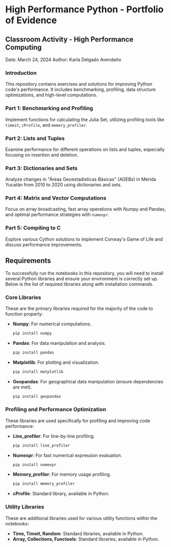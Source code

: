 
# High Performance Python - Portfolio of Evidence

## Classroom Activity - High Performance Computing
Date: March 24, 2024
Author: Karla Delgado Avendaño

### Introduction
This repository contains exercises and solutions for improving Python code's performance. It includes benchmarking, profiling, data structure optimizations, and high-level computations.

### Part 1: Benchmarking and Profiling
Implement functions for calculating the Julia Set, utilizing profiling tools like `timeit`, `cProfile`, and `memory_profiler`.

### Part 2: Lists and Tuples
Examine performance for different operations on lists and tuples, especially focusing on insertion and deletion.

### Part 3: Dictionaries and Sets
Analyze changes in "Áreas Geoestadísticas Básicas" (AGEBs) in Mérida Yucatán from 2010 to 2020 using dictionaries and sets.

### Part 4: Matrix and Vector Computations
Focus on array broadcasting, fast array operations with Numpy and Pandas, and optimal performance strategies with `numexpr`.

### Part 5: Compiling to C
Explore various Cython solutions to implement Conway's Game of Life and discuss performance improvements.


## Requirements

To successfully run the notebooks in this repository, you will need to install several Python libraries and ensure your environment is correctly set up. Below is the list of required libraries along with installation commands.

### Core Libraries
These are the primary libraries required for the majority of the code to function properly:

- **Numpy**: For numerical computations.
  ```bash
  pip install numpy
  ```
- **Pandas**: For data manipulation and analysis.
  ```bash
  pip install pandas
  ```
- **Matplotlib**: For plotting and visualization.
  ```bash
  pip install matplotlib
  ```
- **Geopandas**: For geographical data manipulation (ensure dependencies are met).
  ```bash
  pip install geopandas
  ```

### Profiling and Performance Optimization
These libraries are used specifically for profiling and improving code performance:

- **Line_profiler**: For line-by-line profiling.
  ```bash
  pip install line_profiler
  ```
- **Numexpr**: For fast numerical expression evaluation.
  ```bash
  pip install numexpr
  ```
- **Memory_profiler**: For memory usage profiling.
  ```bash
  pip install memory_profiler
  ```
- **cProfile**: Standard library, available in Python.

### Utility Libraries
These are additional libraries used for various utility functions within the notebooks:

- **Time, Timeit, Random**: Standard libraries, available in Python.
- **Array, Collections, Functools**: Standard libraries, available in Python.
